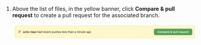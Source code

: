 1. Above the list of files, in the yellow banner, click **Compare & pull request** to create a pull request for the associated branch.

   ![Screenshot of the banner above the list of files.](/assets/images/help/pull_requests/pull-request-compare-pull-request.png)
